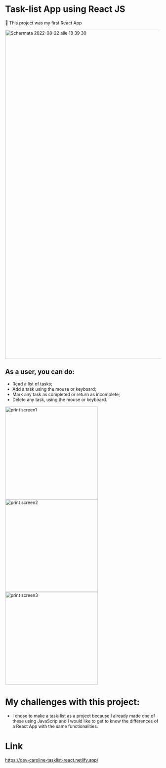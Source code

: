 # Task-list App using React JS

:pushpin: This project was my first React App 

<img width="1065" alt="Schermata 2022-08-22 alle 18 39 30" src="https://user-images.githubusercontent.com/104517812/185973819-eed8e244-48bb-4a4f-a749-0ad3c6baa4e1.png">


## As a user, you can do:
 - Read a list of tasks;
 - Add a task using the mouse or keyboard;
 - Mark any task as completed or return as incomplete;
 - Delete any task, using the mouse or keyboard.


<img width="300" alt="print screen1" src="https://user-images.githubusercontent.com/104517812/185975273-1c90a348-94fe-4bbf-8cdf-5b36f4c896e3.png">
<img width="300" alt="print screen2" src="https://user-images.githubusercontent.com/104517812/185975290-b734c50e-d743-468f-9262-260a5f54876d.png">
<img width="300" alt="print screen3" src="https://user-images.githubusercontent.com/104517812/185975305-0fa0edd0-cf18-4a1d-abd8-403369e3905c.png">


# My challenges with this project:
- I chose to make a task-list as a project because I already made one of these using JavaScrip and I would like to get to know the differences of a React App with the same functionalities.

# Link
https://dev-caroline-tasklist-react.netlify.app/
